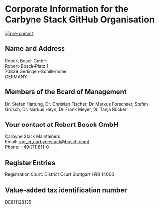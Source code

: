 # Corporate Information for the Carbyne Stack GitHub Organisation

[![pre-commit](https://img.shields.io/badge/pre--commit-enabled-brightgreen?logo=pre-commit&logoColor=white)](https://github.com/pre-commit/pre-commit)

## Name and Address

Robert Bosch GmbH\
Robert-Bosch-Platz 1\
70839 Gerlingen-Schillerhöhe\
GERMANY

## Members of the Board of Management

Dr. Stefan Hartung, Dr. Christian Fischer, Dr. Markus Forschner, Stefan Grosch,
Dr. Markus Heyn, Dr. Frank Meyer, Dr. Tanja Rückert

## Your contact at Robert Bosch GmbH

Carbyne Stack Maintainers \
Email:
[rng_cr_carbynestack@bosch.com](mailto:rng_cr_carbynestack@bosch.com)) \
Phone:
+49(711)811-0

## Register Entries

Registration Court: District Court Stuttgart HRB 14000

## Value-added tax identification number

DE811128135
